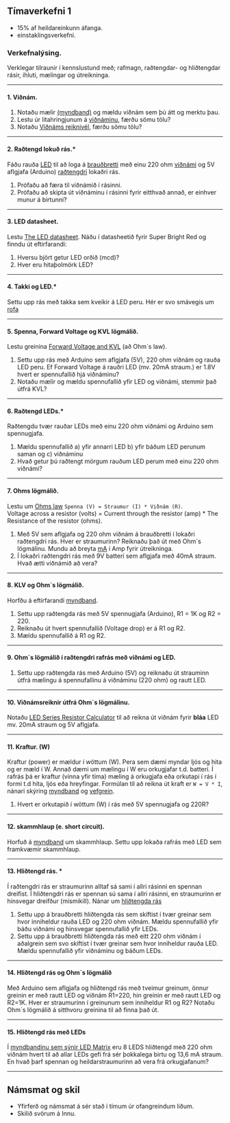 ## Tímaverkefni 1

- 15% af heildareinkunn áfanga.
- einstaklingsverkefni.


### Verkefnalýsing.
Verklegar tilraunir í kennslustund með; rafmagn, raðtengdar- og hliðtengdar rásir, íhluti, mælingar og útreikninga. <br>

---

#### 1. Viðnám.
1. Notaðu mælir [(myndband)](https://www.youtube.com/watch?v=SLkPtmnglOI&t=11s&ab_channel=SparkFunElectronics) og mældu viðnám sem þú átt og merktu þau.
1. Lestu úr litahringjunum á [viðnáminu](https://www.instructables.com/Resistors/), færðu sömu tölu?
1. Notaðu [Viðnáms reiknivél](https://resistorcolorcodecalc.com/), færðu sömu tölu?

---

#### 2. Raðtengd lokuð rás.*
Fáðu rauða [LED](https://www.instructables.com/Diodes/) til að loga á [brauðbretti](https://learn.adafruit.com/collins-lab-breadboards-and-perfboards) með einu 220 ohm [viðnámi](https://www.instructables.com/lesson/Resistors/) og 5V aflgjafa (Arduino) [raðtengdri](https://github.com/VESM1VS/afangi/wiki/Rafeindat%C3%A6kni#ra%C3%B0teng-r%C3%A1s) lokaðri rás. <br> 
1. Prófaðu að færa til viðnámið í rásinni.
1. Prófaðu að skipta út viðnáminu í rásinni fyrir eitthvað annað, er einhver munur á birtunni?

---

#### 3. LED datasheet.
Lestu [The LED datasheet](https://learn.adafruit.com/all-about-leds/the-led-datasheet). Náðu í datasheetið fyrir Super Bright Red og finndu út eftirfarandi:

1. Hversu björt getur LED orðið (mcd)?
1. Hver eru hitaþolmörk LED?

---

#### 4. Takki og LED.*
Settu upp rás með takka sem kveikir á LED peru. Hér er svo smávegis um [rofa](https://www.instructables.com/Switches/)

---

#### 5. Spenna, Forward Voltage og KVL lögmálið. 
Lestu greinina [Forward Voltage and KVL](https://learn.adafruit.com/all-about-leds/forward-voltage-and-kvl) (að Ohm`s law).

1. Settu upp rás með Arduino sem aflgjafa (5V), 220 ohm viðnám og rauða LED peru. Ef Forward Voltage á rauðri LED (mv. 20mA straum.) er 1.8V hvert er spennufallið hjá viðnáminu?
1. Notaðu mælir og mældu spennufallið yfir LED og viðnámi, stemmir það útfrá KVL? 

<!-- 
Horfðu á [myndband](https://www.youtube.com/watch?v=w82aSjLuD_8&list=PLWv9VM947MKi_7yJ0_FCfzTBXpQU-Qd3K&index=5) sem útskýrir spennu. 
-->

---

#### 6. Raðtengd LEDs.*
Raðtengdu tvær rauðar LEDs með einu 220 ohm viðnámi og Arduino sem spennugjafa. 

1. Mældu spennufallið a) yfir annarri LED b) yfir báðum LED perunum saman og c) viðnáminu 
1. Hvað getur þú raðtengt mörgum rauðum LED perum með einu 220 ohm viðnámi? 

---

#### 7. Ohms lögmálið. 

Lestu um [Ohms law](https://learn.adafruit.com/all-about-leds/forward-voltage-and-kvl#ohms-law-641044-8) `Spenna (V) = Straumur (I) * Viðnám (R)`. <br>
Voltage across a resistor (volts) = Current through the resistor (amp) * The Resistance of the resistor (ohms). <br>

1. Með 5V sem aflgjafa og 220 ohm viðnám á brauðbretti í lokaðri raðtengdri rás. Hver er straumurinn? Reiknaðu það út með Ohm`s lögmálinu. Mundu að breyta [mA](https://github.com/VESM1VS/afangi/wiki/Rafeindat%C3%A6kni#margfaldarar) í Amp fyrir útreikninga. 
1. Í lokaðri raðtengdri rás með 9V batterí sem aflgjafa með 40mA straum. Hvað ætti viðnámið að vera?

---

#### 8. KLV og Ohm`s lögmálið. 
Horfðu á eftirfarandi [myndband](https://www.youtube.com/watch?v=EQtwsWJuUPs&list=PLRIGIzu0Z7KlfGFD6gd0eMX0ozfJyrQL-&index=6&t=0s).

1. Settu upp raðtengda rás með 5V spennugjafa (Arduino), R1 = 1K og R2 = 220.  
1. Reiknaðu út hvert spennufallið (Voltage drop) er á R1 og R2.
1. Mældu spennufallið á R1 og R2.

---

#### 9. Ohm`s lögmálið í raðtengdri rafrás með viðnámi og LED.

1. Settu upp raðtengda rás með Arduino (5V) og reiknaðu út strauminn útfrá mælingu á spennufallinu á viðnáminu (220 ohm) og rautt LED.

<!--
Ef ég er með 2 rauðar led perur, 20Ma straum og 12V batterí, hvert er viðnámið til að tryggja að þær fái sem hæfilegasta birtu? [Mynd](https://youtu.be/H69xDuon7vo?t=82) og _[lausnin](https://youtu.be/H69xDuon7vo?t=156)_
-->

---

#### 10. Viðnámsreiknir útfrá Ohm`s lögmálinu. 
Notaðu [LED Series Resistor Calculator](https://www.digikey.com/en/resources/conversion-calculators/conversion-calculator-led-series-resistor) til að reikna út viðnám fyrir **bláa** LED mv. 20mA straum og 5V aflgjafa.

---

#### 11. Kraftur. (W) 
Kraftur (power) er mældur í wöttum (W). Pera sem dæmi myndar ljós og hita og er mæld í W. Annað dæmi um mælingu í W eru orkugjafar t.d. batterí. Í rafrás þá er kraftur (vinna yfir tíma) mæling á orkugjafa eða orkutapi í rás í formi t.d hita, ljós eða hreyfingar. Formúlan til að reikna út kraft er `W = V * I`, nánari skýring [myndband](https://www.youtube.com/watch?v=fQGjzxNY_mY&ab_channel=MichelvanBiezen) og [vefgrein](https://www.electronics-tutorials.ws/dccircuits/dcp_2.html).

1. Hvert er orkutapið í wöttum (W) í rás með 5V spennugjafa og 220R? 

---

#### 12. skammhlaup (e. short circuit).
Horfuð á [myndband](https://www.youtube.com/watch?v=RjdyCXmDtb8&ab_channel=KidovatorsbyGyanLab) um skammhlaup. Settu upp lokaða rafrás með LED sem framkvæmir skammhlaup.

---

#### 13. Hliðtengd rás. * 
Í raðtengdri rás er straumurinn alltaf sá sami í allri rásinni en spennan dreifist. Í hliðtengdri rás er spennan sú sama í allri rásinni, en straumurinn er hinsvegar dreifður (mismikill). Nánar um [hliðtengda rás](https://www.youtube.com/watch?v=5uyJezQNSHw&list=PLWv9VM947MKi_7yJ0_FCfzTBXpQU-Qd3K&index=7) 

1. Settu upp á brauðbretti hliðtengda rás sem skiftist í tvær greinar sem hvor inniheldur rauða LED og 220 ohm viðnám. Mældu spennufallið yfir báðu viðnámi og hinsvegar spennufallið yfir LEDs.
1. Settu upp á brauðbretti hliðtengda rás með eitt 220 ohm viðnám í aðalgrein sem svo skiftist í tvær greinar sem hvor inniheldur rauða LED. Mældu spennufallið yfir viðnáminu og báðum LEDs.


---

#### 14. Hliðtengd rás og Ohm`s lögmálið 

Með Arduino sem aflgjafa og hliðtengd rás með tveimur greinum, önnur greinin er með rautt LED og viðnám R1=220, hin greinin er með rautt LED og R2=1K. Hver er straumurinn í greinunum sem inniheldur R1 og R2? Notaðu Ohm`s lögmálið á sitthvoru greinina til að finna það út.

<!--
1. Við viljum hafa 20mA straum fyrir hvora peruna. Hvert ætti viðnámið að vera? _[Lausn](https://youtu.be/H69xDuon7vo?t=474)_
-->

---

#### 15. Hliðtengd rás með LEDs 
Í [myndbandinu sem sýnir LED Matrix](https://youtu.be/G4lIo-MRSiY?list=PLJse9iV6Reqgy8sdjBwKDwihQdbSxbcNg&t=412) eru 8 LEDS hliðtengd með 220 ohm viðnám hvert til að allar LEDs gefi frá sér þokkalega birtu og 13,6 mA straum. En hvað þarf spennan og heildarstraumurinn að vera frá orkugjafanum? 


<!-- 

**Fleiri verkefni**
#### 16. Hliðtengd rás og fjöldi LEDs 
Með 9V batterí. Hvað getum við hliðtengt margar rauðar led perur ef við viljum tryggja að hver þeirra fái 15mA straum? Sýndu útreikninga.

#### 17. Rafrásarteikningar 
Þú vilt hanna og útbúa þína eigin LED jólaseríu sem hefur on/off takka. Teiknaðu hliðtengdarás fyrir þessari útfærslu, sjá [rafrásarteikningar](https://github.com/VESM1VS/afangi/wiki/Rafeindat%C3%A6kni#rafr%C3%A1sarteikningar)
-->

---

## Námsmat og skil
- Yfirferð og námsmat á sér stað í tímum úr ofangreindum liðum. 
- Skilið svörum á Innu.

<!--
Eftirfarandi er metið í tíma útfrá verklegum tilraunum og skilningi nemanda:
1. Getur sett upp raðtengda lokaða rás (viðnám, LED) á breadboad.
1. Getur mælt spennu og viðnám með mælir. 
1. Getur nýtt sér KVL lögmálið í raðtengdri rás. 
1. Getur beitt Ohms lögmálinu. 
1. Kann að vinna með mælieiningar og margfaldara td. mA í ohm. 
1. Kann að lesa úr datasheet mikilvægar upplýsingar t.d. um LED. 
1. Kann að reikna og lesa úr litahringjum á viðnámi. 
1. Getur sett upp hliðtengda lokaða rás (viðnám, LEDS og takki) á breadboad. 
1. Þekkir muninn á raðtengdu og hliðtengdri rás m.t.t. straums og spennu. 
1. Getur teiknað einfalda raðtenga- og hliðtengda rás. 
1. Getur reiknað út kraft í wöttum (W=VI). 
-->


